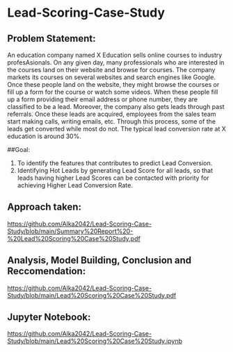 # Lead-Scoring-Case-Study

## Problem Statement:
An education company named X Education sells online courses to industry profesAsionals. On any given day, many professionals who are interested in 
the courses land on their website and browse for courses.
The company markets its courses on several websites and search engines like Google. Once these people land on the website, 
they might browse the courses or fill up a form for the course or watch some videos. When these people fill up a form providing their email address or phone number, 
they are classified to be a lead. Moreover, the company also gets leads through past referrals. Once these leads are acquired, employees from the sales team start making calls, 
writing emails, etc. Through this process, some of the leads get converted while most do not. The typical lead conversion rate at X education is around 30%. 

##Goal: 
1. To identify the features that contributes to predict Lead Conversion. 
2. Identifying Hot Leads by generating Lead Score for all leads, so that leads having higher Lead Scores can be contacted with priority for achieving Higher Lead Conversion Rate.

## Approach taken:

https://github.com/Alka2042/Lead-Scoring-Case-Study/blob/main/Summary%20Report%20-%20Lead%20Scoring%20Case%20Study.pdf

## Analysis, Model Building, Conclusion and Reccomendation:

https://github.com/Alka2042/Lead-Scoring-Case-Study/blob/main/Lead%20Scoring%20Case%20Study.pdf

## Jupyter Notebook:

https://github.com/Alka2042/Lead-Scoring-Case-Study/blob/main/Lead%20Scoring%20Case%20Study.ipynb
